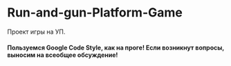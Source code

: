 # Run-and-gun-Platform-Game
Проект игры на УП.

#### Пользуемся Google Code Style, как на проге! Eсли возникнут вопросы, выносим на всеобщее обсуждение!
